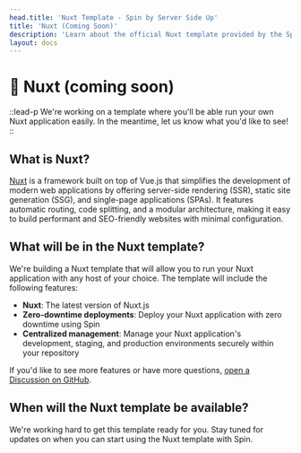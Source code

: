 ```yaml
---
head.title: 'Nuxt Template - Spin by Server Side Up'
title: 'Nuxt (Coming Soon)'
description: 'Learn about the official Nuxt template provided by the Spin community.'
layout: docs
---
```

# 🚧 Nuxt (coming soon)
::lead-p
We're working on a template where you'll be able run your own Nuxt application easily. In the meantime, let us know what you'd like to see!
::

## What is Nuxt?
[Nuxt](https://nuxt.com/) is a framework built on top of Vue.js that simplifies the development of modern web applications by offering server-side rendering (SSR), static site generation (SSG), and single-page applications (SPAs). It features automatic routing, code splitting, and a modular architecture, making it easy to build performant and SEO-friendly websites with minimal configuration.

## What will be in the Nuxt template?
We're building a Nuxt template that will allow you to run your Nuxt application with any host of your choice. The template will include the following features:

- **Nuxt**: The latest version of Nuxt.js
- **Zero-downtime deployments**: Deploy your Nuxt application with zero downtime using Spin
- **Centralized management**: Manage your Nuxt application's development, staging, and production environments securely within your repository

If you'd like to see more features or have more questions, [open a Discussion on GitHub](https://github.com/serversideup/spin/discussions).

## When will the Nuxt template be available?
We're working hard to get this template ready for you. Stay tuned for updates on when you can start using the Nuxt template with Spin.
